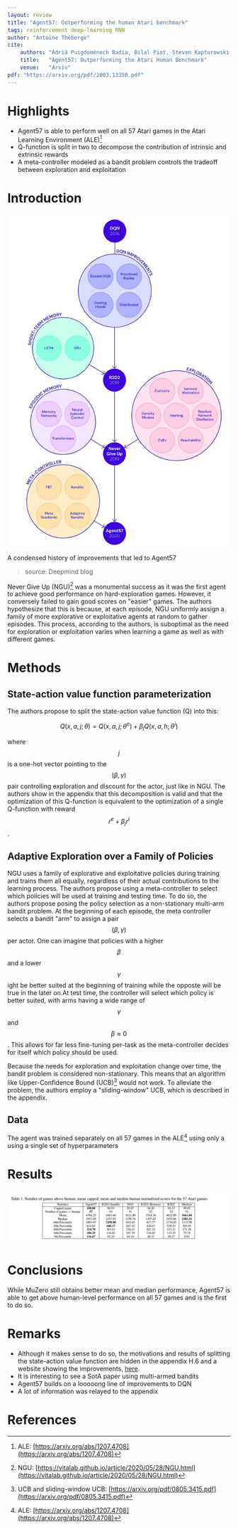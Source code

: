```yaml
---
layout: review
title: "Agent57: Outperforming the human Atari benchmark"
tags: reinforcement deep-learning RNN
author: "Antoine Théberge"
cite:
    authors: "Adrià Puigdomènech Badia, Bilal Piot, Steven Kapturowski, Pablo Sprechmann, Alex Vitvitskyi, Daniel Guo, Charles Blundell"
    title:   "Agent57: Outperforming the Atari Human Benchmark"
    venue:   "Arxiv"
pdf: "https://arxiv.org/pdf/2003.13350.pdf"
---
```



# Highlights

- Agent57 is able to perform well on all 57 Atari games in the Atari Learning Environment (ALE)[^1]
- Q-function is split in two to decompose the contribution of intrinsic and extrinsic rewards
- A meta-controller modeled as a bandit problem controls the tradeoff between exploration and exploitation

# Introduction

![](/article/images/Agent57/improvements.jpeg)

A condensed history of improvements that led to Agent57
> source: Deepmind blog

Never Give Up (NGU)[^2] was a monumental success as it was the first agent to achieve good performance on hard-exploration games. However, it conversely failed to gain good scores on "easier" games. The authors hypothesize that this is because, at each episode, NGU uniformly assign a family of more explorative or exploitative agents at random to gather episodes. This process, according to the authors, is suboptimal as the need for exploration or exploitation varies when learning a game as well as with different games.

# Methods

## State-action value function parameterization

The authors propose to split the state-action value function (Q) into this:

$$Q(x, a, j; \theta) = Q(x,a,j;\theta^e) + \beta_j Q(x,a,h;\theta^i)$$

where $$j$$ is a one-hot vector pointing to the $$(\beta, \gamma)$$ pair controlling exploration and discount for the actor, just like in NGU. The authors show in the appendix that this decomposition is valid and that the optimization of this Q-function is equivalent to the optimization of a single Q-function with reward $$r^e + \beta_j r^i$$.

## Adaptive Exploration over a Family of Policies

NGU uses a family of explorative and exploitative policies during training and trains them all equally, regardless of their actual contributions to the learning process. The authors propose using a meta-controller to select which policies will be used at training and testing time. To do so, the authors propose posing the policy selection as a non-stationary multi-arm bandit problem. At the beginning of each episode, the meta controller selects a bandit "arm" to assign a pair $$(\beta, \gamma)$$ per actor. One can imagine that policies with a higher $$\beta$$ and a lower $$\gamma$$ ight be better suited at the beginning of training while the opposte will be true in the later on.At test time, the controller will select which policy is better suited, with arms having a wide range of $$\gamma$$ and $$\beta \approx 0$$. This allows for far less fine-tuning per-task as the meta-controller decides for itself which policy should be used.

Because the needs for exploration and exploitation change over time, the bandit problem is considered non-stationary. This means that an algorithm like Upper-Confidence Bound (UCB)[^3] would not work. To alleviate the problem, the authors employ a "sliding-window" UCB, which is described in the appendix.

## Data

The agent was trained separately on all 57 games in the ALE[^1] using only a using a single set of hyperparameters

# Results

![](/article/images/Agent57/table1.jpeg)

# Conclusions

While MuZero still obtains better mean and median performance, Agent57 is able to get above human-level performance on all 57 games and is the first to do so.

# Remarks

- Although it makes sense to do so, the motivations and results of splitting the state-action value function are hidden in the appendix H.6 and a website showing the improvements, [here](https://sites.google.com/view/agent57).
- It is interesting to see a SotA paper using multi-armed bandits
- Agent57 builds on a looooong line of improvements to DQN
- A lot of information was relayed to the appendix

# References

[^1]: ALE: [https://arxiv.org/abs/1207.4708](https://arxiv.org/abs/1207.4708)
[^2]: NGU: [https://vitalab.github.io/article/2020/05/28/NGU.html](https://vitalab.github.io/article/2020/05/28/NGU.html)
[^3]: UCB and sliding-window UCB: [https://arxiv.org/pdf/0805.3415.pdf](https://arxiv.org/pdf/0805.3415.pdf)
